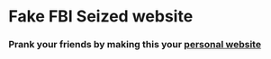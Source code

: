 # Fake FBI Seized website

### Prank your friends by making this your [personal website](https://fbi.tyhacz.com)

